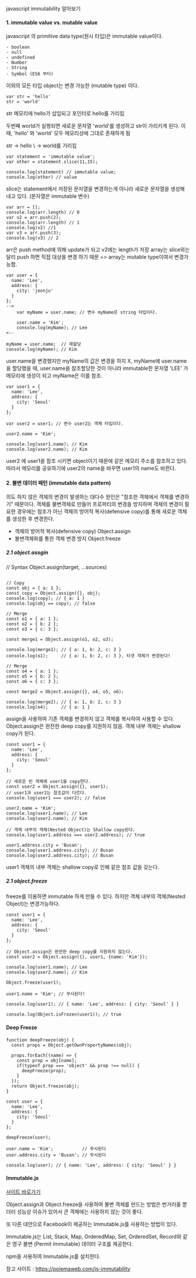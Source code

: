 javascript immutability 알아보기

#### 1. immutable value vs. mutable value

javascript 의 primitive data type(원시 타입)은 immutable value이다.

    - boolean
    - null
    - undefined
    - Number
    - String
    - Symbol (ES6 부터)

이외의 모든 타입 object는 변경 가능한 (mutable type) 이다.

~~~
var str = 'hello'
str = 'world'
~~~

str 메모리에 hello가 삽입되고 포인터로 hello를 가리킴

두번째 world가 실행되면 새로운 문자열 'world'를 생성하고 str이 가리키게 된다.
이때, 'hello' 와 'world' 모두 메모리상에 그대로 존재하게 됨

str -> hello 
  \ -> world를 가리킴

~~~
var statement = 'immutable value';
var other = statement.slice(11,15);

console.log(statement) // immutable value;
console.log(other) // value
~~~

slice는 statement에서 저장된 문자열을 변경하는게 아니라 새로운 문자열을 생성해 내고 있다. (문자열은 immutable 변수)

~~~
var arr = [];
console.log(arr.length) // 0
var v2 = arr.push(2);
console.log(arr.length) // 1
console.log(v2) //1
var v3 = arr.push(3);
console.log(v3) // 2
~~~

arr은 push method에 의해 update가 되고 v2에는 length가 저장
array는 slice와는 달리 push 하면 직접 대상을 변경 하기 때문 
=> array는 mutable type이여서 변경가능함.

~~~
var user = {
  name: 'Lee',
  address: {
    city: 'jeonju'
  }
};
--> 
    var myName = user.name; // 변수 myName은 string 타입이다.

    user.name = 'Kim';
    console.log(myName); // Lee
<--

myName = user.name;  // 재할당
console.log(myName); // Kim
~~~

user.name을 변경했지만 myName의 값은 변경을 하지 X, myName에 user.name을 할당했을 때, user.name을 참조할당한 것이 아니라 immutable한 문자열 'LEE' 가 메모리에 생성이 되고 myName은 이를 참조.

~~~
var user1 = {
  name: 'Lee',
  address: {
    city: 'Seoul'
  }
};

var user2 = user1; // 변수 user2는 객체 타입이다.

user2.name = 'Kim';

console.log(user1.name); // Kim
console.log(user2.name); // Kim
~~~

user2 에 user1을 참조 시키면 object이기 때문에 같은 메모리 주소를 참조하고 있다. 따라서 메모리를 공유하기에 user2의 name을 바꾸면 user1의 name도 바뀐다.

#### 2. 불변 데이터 패턴 (immutable data pattern)

의도 하지 않은 객체의 변경이 발생하는 대다수 원인은 "참조한 객체에서 객체를 변경하기" 때문이다. 
객체를 불변객체로 만들어 프로퍼티의 변경을 방지하며 객체의 변경이 필요한 경우에는 참조가 아닌 객체의 방어적 복사(defensive copy)를 통해 새로운 객체를 생성한 후 변경한다.

- 객체의 방어적 복사(defensive copy)
    Object.assign
- 불변객체화를 통한 객체 변경 방지
    Object.freeze


##### 2.1 object.assgin
// Syntax
Object.assign(target, ...sources)
~~~

// Copy
const obj = { a: 1 };
const copy = Object.assign({}, obj);
console.log(copy); // { a: 1 }
console.log(obj == copy); // false

// Merge
const o1 = { a: 1 };
const o2 = { b: 2 };
const o3 = { c: 3 };

const merge1 = Object.assign(o1, o2, o3);

console.log(merge1); // { a: 1, b: 2, c: 3 }
console.log(o1);     // { a: 1, b: 2, c: 3 }, 타겟 객체가 변경된다!

// Merge
const o4 = { a: 1 };
const o5 = { b: 2 };
const o6 = { c: 3 };

const merge2 = Object.assign({}, o4, o5, o6);

console.log(merge2); // { a: 1, b: 2, c: 3 }
console.log(o4);     // { a: 1 }
~~~

assign을 사용하여 기존 객체를 변경하지 않고 객체를 복사하여 사용할 수 있다.
Object.assign은 완전한 deep copy를 지원하지 않음.
객체 내부 객체는 shallow copy가 된다.

~~~
const user1 = {
  name: 'Lee',
  address: {
    city: 'Seoul'
  }
};

// 새로운 빈 객체에 user1을 copy한다.
const user2 = Object.assign({}, user1);
// user1과 user2는 참조값이 다르다.
console.log(user1 === user2); // false

user2.name = 'Kim';
console.log(user1.name); // Lee
console.log(user2.name); // Kim

// 객체 내부의 객체(Nested Object)는 Shallow copy된다.
console.log(user1.address === user2.address); // true

user1.address.city = 'Busan';
console.log(user1.address.city); // Busan
console.log(user2.address.city); // Busan
~~~

user1 객체의 내부 객체는 shallow copy로 인해 같은 참조 값을 갖는다.

##### 2.1 object.freeze

freeze를 이용하면 immutable 하게 만들 수 있다.
하지만 객체 내부의 객체(Nested Object)는 변경가능하다.

~~~
const user1 = {
  name: 'Lee',
  address: {
    city: 'Seoul'
  }
};

// Object.assign은 완전한 deep copy를 지원하지 않는다.
const user2 = Object.assign({}, user1, {name: 'Kim'});

console.log(user1.name); // Lee
console.log(user2.name); // Kim

Object.freeze(user1);

user1.name = 'Kim'; // 무시된다!

console.log(user1); // { name: 'Lee', address: { city: 'Seoul' } }

console.log(Object.isFrozen(user1)); // true
~~~


#### Deep Freeze
~~~
function deepFreeze(obj) {
  const props = Object.getOwnPropertyNames(obj);

  props.forEach((name) => {
    const prop = obj[name];
    if(typeof prop === 'object' && prop !== null) {
      deepFreeze(prop);
    }
  });
  return Object.freeze(obj);
}

const user = {
  name: 'Lee',
  address: {
    city: 'Seoul'
  }
};

deepFreeze(user);

user.name = 'Kim';           // 무시된다
user.address.city = 'Busan'; // 무시된다

console.log(user); // { name: 'Lee', address: { city: 'Seoul' } }
~~~

#### Immutable.js

[사이트 바로가기](https://immutable-js.github.io/immutable-js/)

Object.assign과 Object.freeze을 사용하여 불변 객체를 만드는 방법은 번거러울 뿐더러 성능상 이슈가 있어서 큰 객체에는 사용하지 않는 것이 좋다.

또 다른 대안으로 Facebook이 제공하는 Immutable.js를 사용하는 방법이 있다.

Immutable.js는 List, Stack, Map, OrderedMap, Set, OrderedSet, Record와 같은 영구 불변 (Permit Immutable) 데이터 구조를 제공한다.

npm을 사용하여 Immutable.js를 설치한다.


참고 사이트 : https://poiemaweb.com/js-immutability
